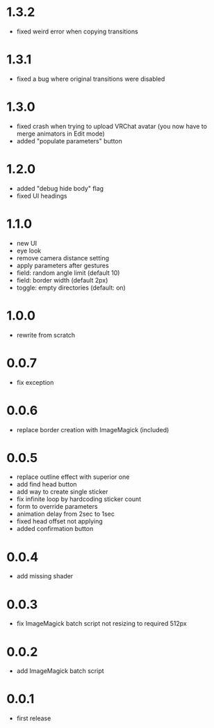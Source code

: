 # 1.3.2

- fixed weird error when copying transitions

# 1.3.1

- fixed a bug where original transitions were disabled

# 1.3.0

- fixed crash when trying to upload VRChat avatar (you now have to merge animators in Edit mode)
- added "populate parameters" button

# 1.2.0

- added "debug hide body" flag
- fixed UI headings

# 1.1.0

- new UI
- eye look
- remove camera distance setting
- apply parameters after gestures
- field: random angle limit (default 10)
- field: border width (default 2px)
- toggle: empty directories (default: on)

# 1.0.0

- rewrite from scratch

# 0.0.7

- fix exception

# 0.0.6

- replace border creation with ImageMagick (included)

# 0.0.5

- replace outline effect with superior one
- add find head button
- add way to create single sticker
- fix infinite loop by hardcoding sticker count
- form to override parameters
- animation delay from 2sec to 1sec
- fixed head offset not applying
- added confirmation button

# 0.0.4

- add missing shader

# 0.0.3

- fix ImageMagick batch script not resizing to required 512px

# 0.0.2

- add ImageMagick batch script

# 0.0.1

- first release
